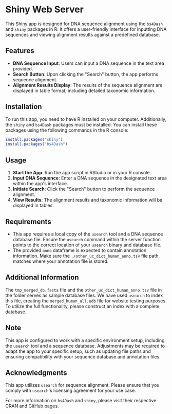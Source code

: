 # Shiny Web Server

This Shiny app is designed for DNA sequence alignment using the `bs4Dash` and `shiny` packages in R. It offers a user-friendly interface for inputting DNA sequences and viewing alignment results against a predefined database.

## Features

- **DNA Sequence Input**: Users can input a DNA sequence in the text area provided.
- **Search Button**: Upon clicking the "Search" button, the app performs sequence alignment.
- **Alignment Results Display**: The results of the sequence alignment are displayed in table format, including detailed taxonomic information.

## Installation

To run this app, you need to have R installed on your computer. Additionally, the `shiny` and `bs4Dash` packages must be installed. You can install these packages using the following commands in the R console:

```R
install.packages("shiny")
install.packages("bs4Dash")
```

## Usage

1. **Start the App**: Run the app script in RStudio or in your R console.
2. **Input DNA Sequence**: Enter a DNA sequence in the designated text area within the app's interface.
3. **Initiate Search**: Click the "Search" button to perform the sequence alignment.
4. **View Results**: The alignment results and taxonomic information will be displayed in tables.

## Requirements

- This app requires a local copy of the `usearch` tool and a DNA sequence database file. Ensure the `usearch` command within the server function points to the correct location of your `usearch` binary and database file.
- The provided `anno` dataframe is expected to contain annotation information. Make sure the `./other_uc_dict_human_anno.tsv` file path matches where your annotation file is stored.

## Additional Information

The `tmp_merged_db.fasta` file and the `other_uc_dict_human_anno.tsv` file in the folder serves as sample database files. We have used `usearch` to index this file, creating the `merged_human_all.udb` file for website testing purposes. To utilize the full functionality, please construct an index with a complete database.

## Note

This app is configured to work with a specific environment setup, including the `usearch` tool and a sequence database. Adjustments may be required to adapt the app to your specific setup, such as updating file paths and ensuring compatibility with your sequence database and annotation files.

## Acknowledgments

This app utilizes `usearch` for sequence alignment. Please ensure that you comply with `usearch`'s licensing agreement for your use case.

For more information on `bs4Dash` and `shiny`, please visit their respective CRAN and GitHub pages.